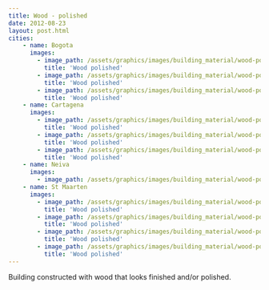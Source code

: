 ```yaml
---
title: Wood - polished 
date: 2012-08-23
layout: post.html
cities:
    - name: Bogota
      images:
        - image_path: /assets/graphics/images/building_material/wood-polished/wood_polished_bogota_01.jpg
          title: 'Wood polished'
        - image_path: /assets/graphics/images/building_material/wood-polished/wood_polished_bogota_02.jpg
          title: 'Wood polished'
        - image_path: /assets/graphics/images/building_material/wood-polished/wood_polished_bogota_03.jpg
          title: 'Wood polished'
    - name: Cartagena
      images:
        - image_path: /assets/graphics/images/building_material/wood-polished/wood_polished_cartagena_01.png
          title: 'Wood polished'
        - image_path: /assets/graphics/images/building_material/wood-polished/wood_polished_cartagena_02.png
          title: 'Wood polished'
        - image_path: /assets/graphics/images/building_material/wood-polished/wood_polished_cartagena_03.png
          title: 'Wood polished'
    - name: Neiva
      images:
        - image_path: /assets/graphics/images/building_material/wood-polished/wood_polished_neiva_01.png
    - name: St Maarten
      images:
        - image_path: /assets/graphics/images/building_material/wood-polished/wood_polished_st_maarten_01.png
          title: 'Wood polished'
        - image_path: /assets/graphics/images/building_material/wood-polished/wood_polished_st_maarten_02.png
          title: 'Wood polished'
        - image_path: /assets/graphics/images/building_material/wood-polished/wood_polished_st_maarten_03.png
          title: 'Wood polished'
        - image_path: /assets/graphics/images/building_material/wood-polished/wood_polished_st_maarten_04.png
          title: 'Wood polished'
---
```

Building constructed with wood that looks finished and/or polished.

